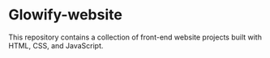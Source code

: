 # Glowify-website
This repository contains a collection of front-end website projects built with HTML, CSS, and JavaScript.

